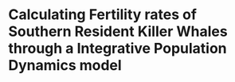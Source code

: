 # Calculating Fertility rates of Southern Resident Killer Whales through a Integrative Population Dynamics model
